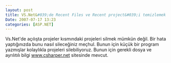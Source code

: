 ```yaml
---
layout: post
title: VS.Net&#039;de Recent Files ve Recent project&#039;i temizlemek
Date: 2007-07-17 13:23
categories: [ASP.NET]
---
```


Vs.Net'de açılışta projeler kısmındaki projeleri silmek mümkün değil.
Bir hata yaptığınızda bunu nasıl sileceğiniz meçhul. Bunun için küçük
bir program yazmışlar kolaylıkla projeleri silebiliyoruz. Bunun için
gerekli dosya ve ayrılıtılı bilgi www.csharper.net sitesinde mevcut.